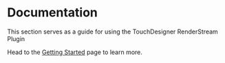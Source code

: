 # Documentation
This section serves as a guide for using the TouchDesigner RenderStream Plugin

Head to the [Getting Started](touchRender/gettingStarted.md) page to learn more.